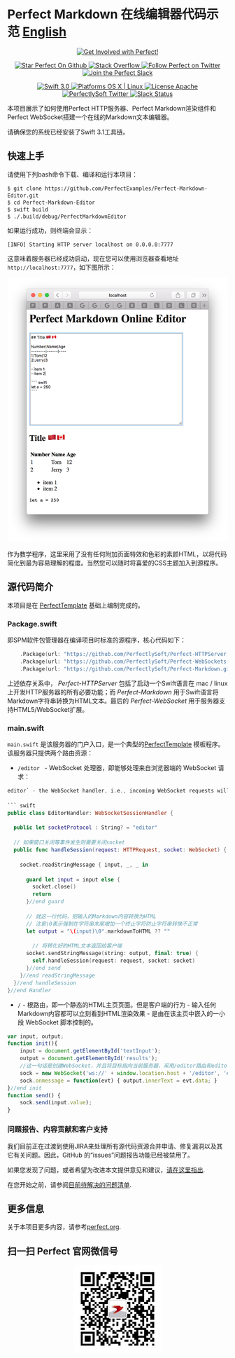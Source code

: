 # Perfect Markdown 在线编辑器代码示范 [English](README.md)

<p align="center">
    <a href="http://perfect.org/get-involved.html" target="_blank">
        <img src="http://perfect.org/assets/github/perfect_github_2_0_0.jpg" alt="Get Involved with Perfect!" width="854" />
    </a>
</p>

<p align="center">
    <a href="https://github.com/PerfectlySoft/Perfect" target="_blank">
        <img src="http://www.perfect.org/github/Perfect_GH_button_1_Star.jpg" alt="Star Perfect On Github" />
    </a>  
    <a href="http://stackoverflow.com/questions/tagged/perfect" target="_blank">
        <img src="http://www.perfect.org/github/perfect_gh_button_2_SO.jpg" alt="Stack Overflow" />
    </a>  
    <a href="https://twitter.com/perfectlysoft" target="_blank">
        <img src="http://www.perfect.org/github/Perfect_GH_button_3_twit.jpg" alt="Follow Perfect on Twitter" />
    </a>  
    <a href="http://perfect.ly" target="_blank">
        <img src="http://www.perfect.org/github/Perfect_GH_button_4_slack.jpg" alt="Join the Perfect Slack" />
    </a>
</p>

<p align="center">
    <a href="https://developer.apple.com/swift/" target="_blank">
        <img src="https://img.shields.io/badge/Swift-3.0-orange.svg?style=flat" alt="Swift 3.0">
    </a>
    <a href="https://developer.apple.com/swift/" target="_blank">
        <img src="https://img.shields.io/badge/Platforms-OS%20X%20%7C%20Linux%20-lightgray.svg?style=flat" alt="Platforms OS X | Linux">
    </a>
    <a href="http://perfect.org/licensing.html" target="_blank">
        <img src="https://img.shields.io/badge/License-Apache-lightgrey.svg?style=flat" alt="License Apache">
    </a>
    <a href="http://twitter.com/PerfectlySoft" target="_blank">
        <img src="https://img.shields.io/badge/Twitter-@PerfectlySoft-blue.svg?style=flat" alt="PerfectlySoft Twitter">
    </a>
    <a href="http://perfect.ly" target="_blank">
        <img src="http://perfect.ly/badge.svg" alt="Slack Status">
    </a>
</p>

本项目展示了如何使用Perfect HTTP服务器、Perfect Markdown渲染组件和Perfect WebSocket搭建一个在线的Markdown文本编辑器。

请确保您的系统已经安装了Swift 3.1工具链。

## 快速上手

请使用下列bash命令下载、编译和运行本项目：

```
$ git clone https://github.com/PerfectExamples/Perfect-Markdown-Editor.git
$ cd Perfect-Markdown-Editor
$ swift build
$ ./.build/debug/PerfectMarkdownEditor
```
如果运行成功，则终端会显示：

```
[INFO] Starting HTTP server localhost on 0.0.0.0:7777
```

这意味着服务器已经成功启动，现在您可以使用浏览器查看地址`http://localhost:7777`，如下图所示：

<p align=center><img src='sample.png'></img></p>

作为教学程序，这里采用了没有任何附加页面特效和色彩的素颜HTML，以将代码简化到最为容易理解的程度。当然您可以随时将喜爱的CSS主题加入到源程序。

## 源代码简介

本项目是在 [PerfectTemplate](https://github.com/PerfectlySoft/PerfectTemplate.git) 基础上编制完成的。

### Package.swift

即SPM软件包管理器在编译项目时标准的源程序，核心代码如下：

``` swift
	.Package(url: "https://github.com/PerfectlySoft/Perfect-HTTPServer.git", majorVersion: 2),
	.Package(url: "https://github.com/PerfectlySoft/Perfect-WebSockets.git", majorVersion:2),
	.Package(url: "https://github.com/PerfectlySoft/Perfect-Markdown.git", majorVersion: 1)
```

上述依存关系中， *Perfect-HTTPServer* 包括了启动一个Swift语言在 mac / linux 上开发HTTP服务器的所有必要功能；而 *Perfect-Markdown* 用于Swift语言将Markdown字符串转换为HTML文本。最后的 *Perfect-WebSocket* 用于服务器支持HTML5/WebSocket扩展。

### main.swift

`main.swift` 是该服务器的门户入口，是一个典型的[PerfectTemplate](https://github.com/PerfectlySoft/PerfectTemplate.git) 模板程序。该服务器只提供两个路由资源：

- `/editor ` - WebSocket 处理器，即能够处理来自浏览器端的 WebSocket 请求：

``` swift
editor` - the WebSocket handler, i.e., incoming WebSocket requests will be processed as program below:

``` swift
public class EditorHandler: WebSocketSessionHandler {

  public let socketProtocol : String? = "editor"

  // 如果窗口关闭等事件发生则需要关闭socket
  public func handleSession(request: HTTPRequest, socket: WebSocket) {

    socket.readStringMessage { input, _, _ in

      guard let input = input else {
        socket.close()
        return
      }//end guard

      // 就这一行代码，把输入的Markdown内容转换为HTML
      // 注意\0表示强制在字符串末尾增加一个终止字符防止字符串转换不正常
      let output = "\(input)\0".markdownToHTML ?? ""

		// 将转化好的HTML文本返回给客户端
      socket.sendStringMessage(string: output, final: true) {
        self.handleSession(request: request, socket: socket)
      }//end send
    }//end readStringMessage
  }//end handleSession
}//end Handler
```

- `/` - 根路由，即一个静态的HTML主页页面。但是客户端的行为 - 输入任何Markdown内容都可以立刻看到HTML渲染效果 - 是由在该主页中嵌入的一小段 WebSocket 脚本控制的。

``` javascript
var input, output;
function init(){ 
	input = document.getElementById('textInput');
	output = document.getElementById('results');
	//这一句话是创建WebSocket，并且将目标指向当前服务器，采用/editor路由和editor协议（碰巧重名）
	sock = new WebSocket('ws://' + window.location.host + '/editor', 'editor');
	sock.onmessage = function(evt) { output.innerText = evt.data; } 
}//end init
function send() { 
	sock.send(input.value); 
} 
``` 

### 问题报告、内容贡献和客户支持

我们目前正在过渡到使用JIRA来处理所有源代码资源合并申请、修复漏洞以及其它有关问题。因此，GitHub 的“issues”问题报告功能已经被禁用了。

如果您发现了问题，或者希望为改进本文提供意见和建议，[请在这里指出](http://jira.perfect.org:8080/servicedesk/customer/portal/1).

在您开始之前，请参阅[目前待解决的问题清单](http://jira.perfect.org:8080/projects/ISS/issues).

## 更多信息
关于本项目更多内容，请参考[perfect.org](http://perfect.org).

## 扫一扫 Perfect 官网微信号
<p align=center><img src="https://raw.githubusercontent.com/PerfectExamples/Perfect-Cloudinary-ImageUploader-Demo/master/qr.png"></p>